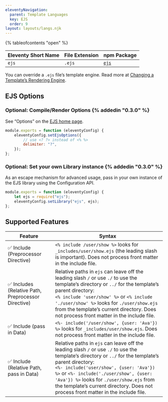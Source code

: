 ```yaml
---
eleventyNavigation:
  parent: Template Languages
  key: EJS
  order: 9
layout: layouts/langs.njk
---
```


{% tableofcontents "open" %}

| Eleventy Short Name | File Extension | npm Package                                |
| ------------------- | -------------- | ------------------------------------------ |
| `ejs`               | `.ejs`         | [`ejs`](https://www.npmjs.com/package/ejs) |

You can override a `.ejs` file’s template engine. Read more at [Changing a Template’s Rendering Engine](/docs/languages/).

## EJS Options

### Optional: Compile/Render Options {% addedin "0.3.0" %}

See “Options” on the [EJS home page](https://ejs.co/).

```js
module.exports = function (eleventyConfig) {
	eleventyConfig.setEjsOptions({
		// use <? ?> instead of <% %>
		delimiter: "?",
	});
};
```

### Optional: Set your own Library instance {% addedin "0.3.0" %}

As an escape mechanism for advanced usage, pass in your own instance of the EJS library using the Configuration API.

```js
module.exports = function (eleventyConfig) {
	let ejs = require("ejs");
	eleventyConfig.setLibrary("ejs", ejs);
};
```

## Supported Features

| Feature                                             | Syntax                                                                                                                                                                                                                                                                                                                                                                        |
| --------------------------------------------------- | ----------------------------------------------------------------------------------------------------------------------------------------------------------------------------------------------------------------------------------------------------------------------------------------------------------------------------------------------------------------------------- |
| ✅ Include (Preprocessor Directive)                 | `<% include /user/show %>` looks for `_includes/user/show.ejs` (the leading slash is important). Does not process front matter in the include file.                                                                                                                                                                                                                           |
| ✅ Includes (Relative Path, Preprocessor Directive) | Relative paths in `ejs` can leave off the leading slash `/` or use `./` to use the template’s directory or `../` for the template’s parent directory:<br>`<% include 'user/show' %>` or `<% include './user/show' %>` looks for `./user/show.ejs` from the template’s current directory. Does not process front matter in the include file.                                   |
| ✅ Include (pass in Data)                           | `<%- include('/user/show', {user: 'Ava'}) %>` looks for `_includes/user/show.ejs`. Does not process front matter in the include file.                                                                                                                                                                                                                                         |
| ✅ Include (Relative Path, pass in Data)            | Relative paths in `ejs` can leave off the leading slash `/` or use `./` to use the template’s directory or `../` for the template’s parent directory:<br>`<%- include('user/show', {user: 'Ava'}) %>` or `<%- include('./user/show', {user: 'Ava'}) %>` looks for `./user/show.ejs` from the template’s current directory. Does not process front matter in the include file. |
